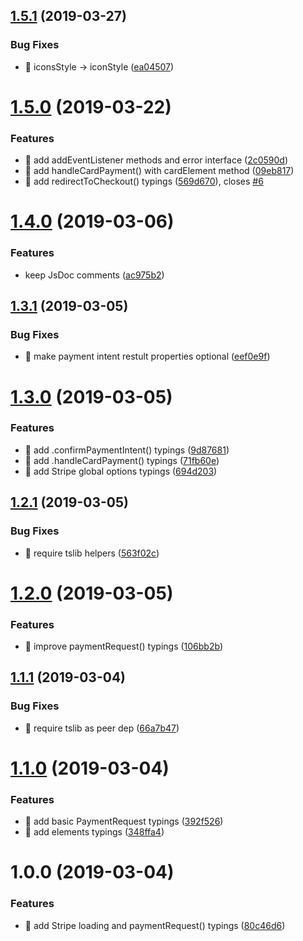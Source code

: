 ## [1.5.1](https://github.com/streamich/stripe-web/compare/v1.5.0...v1.5.1) (2019-03-27)


### Bug Fixes

* 🐛 iconsStyle -> iconStyle ([ea04507](https://github.com/streamich/stripe-web/commit/ea04507))

# [1.5.0](https://github.com/streamich/stripe-web/compare/v1.4.0...v1.5.0) (2019-03-22)


### Features

* 🎸 add addEventListener methods and error interface ([2c0590d](https://github.com/streamich/stripe-web/commit/2c0590d))
* 🎸 add handleCardPayment() with cardElement method ([09eb817](https://github.com/streamich/stripe-web/commit/09eb817))
* 🎸 add redirectToCheckout() typings ([569d670](https://github.com/streamich/stripe-web/commit/569d670)), closes [#6](https://github.com/streamich/stripe-web/issues/6)

# [1.4.0](https://github.com/streamich/stripe-web/compare/v1.3.1...v1.4.0) (2019-03-06)


### Features

* keep JsDoc comments ([ac975b2](https://github.com/streamich/stripe-web/commit/ac975b2))

## [1.3.1](https://github.com/streamich/stripe-web/compare/v1.3.0...v1.3.1) (2019-03-05)


### Bug Fixes

* 🐛 make payment intent restult properties optional ([eef0e9f](https://github.com/streamich/stripe-web/commit/eef0e9f))

# [1.3.0](https://github.com/streamich/stripe-web/compare/v1.2.1...v1.3.0) (2019-03-05)


### Features

* 🎸 add .confirmPaymentIntent() typings ([9d87681](https://github.com/streamich/stripe-web/commit/9d87681))
* 🎸 add .handleCardPayment() typings ([71fb60e](https://github.com/streamich/stripe-web/commit/71fb60e))
* 🎸 add Stripe global options typings ([694d203](https://github.com/streamich/stripe-web/commit/694d203))

## [1.2.1](https://github.com/streamich/stripe-web/compare/v1.2.0...v1.2.1) (2019-03-05)


### Bug Fixes

* 🐛 require tslib helpers ([563f02c](https://github.com/streamich/stripe-web/commit/563f02c))

# [1.2.0](https://github.com/streamich/stripe-web/compare/v1.1.1...v1.2.0) (2019-03-05)


### Features

* 🎸 improve paymentRequest() typings ([106bb2b](https://github.com/streamich/stripe-web/commit/106bb2b))

## [1.1.1](https://github.com/streamich/stripe-web/compare/v1.1.0...v1.1.1) (2019-03-04)


### Bug Fixes

* 🐛 require tslib as peer dep ([66a7b47](https://github.com/streamich/stripe-web/commit/66a7b47))

# [1.1.0](https://github.com/streamich/stripe-web/compare/v1.0.0...v1.1.0) (2019-03-04)


### Features

* 🎸 add basic PaymentRequest typings ([392f526](https://github.com/streamich/stripe-web/commit/392f526))
* 🎸 add elements typings ([348ffa4](https://github.com/streamich/stripe-web/commit/348ffa4))

# 1.0.0 (2019-03-04)


### Features

* 🎸 add Stripe loading and paymentRequest() typings ([80c46d6](https://github.com/streamich/stripe-web/commit/80c46d6))
